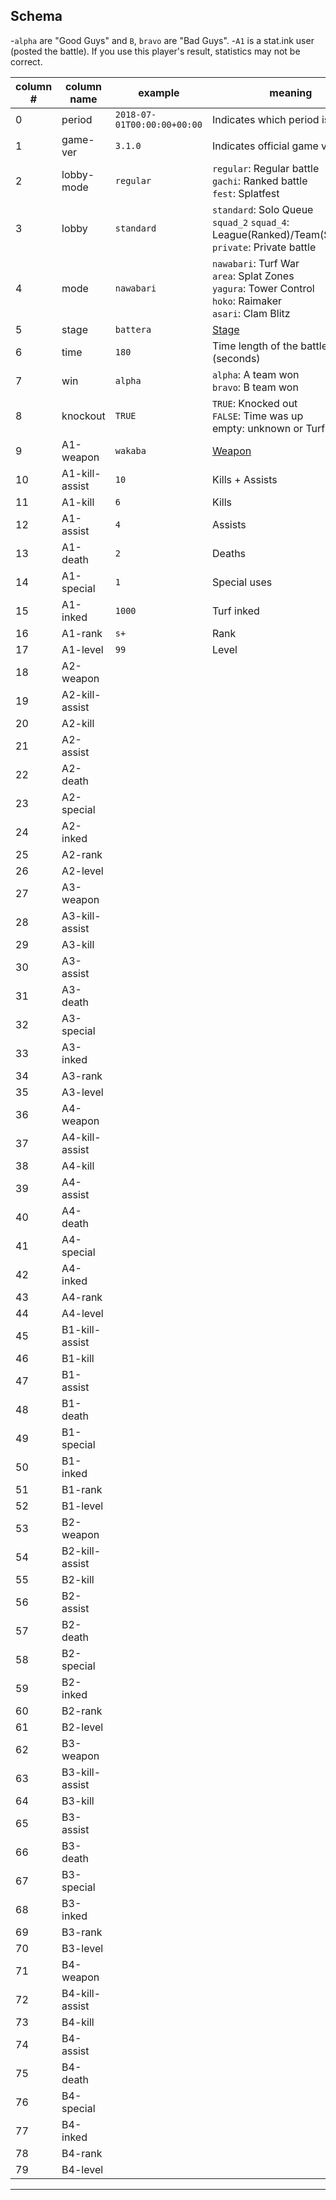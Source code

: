 Schema
------
-`alpha` are "Good Guys" and `B`, `bravo` are "Bad Guys".
-`A1` is a stat.ink user (posted the battle). If you use this player's result, statistics may not be correct.

| column # | column name | example | meaning |
|----------|-------------|---------|---------|
|  0 | period | `2018-07-01T00:00:00+00:00` | Indicates which period is. |
|  1 | game-ver | `3.1.0` | Indicates official game version. |
|  2 | lobby-mode | `regular` | `regular`: Regular battle<br>`gachi`: Ranked battle<br>`fest`: Splatfest |
|  3 | lobby | `standard` | `standard`: Solo Queue <br>`squad_2` `squad_4`: League(Ranked)/Team(Splatfest)<br>`private`: Private battle |
|  4 | mode | `nawabari` | `nawabari`: Turf War<br>`area`: Splat Zones<br>`yagura`: Tower Control<br>`hoko`: Raimaker<br>`asari`: Clam Blitz |
|  5 | stage | `battera` | [Stage](https://stat.ink/api-info/stage2) |
|  6 | time | `180` | Time length of the battle (seconds) |
|  7 | win | `alpha` | `alpha`: A team won<br>`bravo`: B team won |
|  8 | knockout | `TRUE` | `TRUE`: Knocked out<br>`FALSE`: Time was up<br>empty: unknown or Turf War |
|  9 | A1-weapon | `wakaba` | [Weapon](https://stat.ink/api-info/weapon2) |
| 10 | A1-kill-assist | `10` | Kills + Assists |
| 11 | A1-kill | `6` | Kills |
| 12 | A1-assist | `4` | Assists |
| 13 | A1-death | `2` | Deaths |
| 14 | A1-special | `1` | Special uses |
| 15 | A1-inked | `1000` | Turf inked |
| 16 | A1-rank | `s+` | Rank |
| 17 | A1-level | `99` | Level |
| 18 | A2-weapon | | |
| 19 | A2-kill-assist | | |
| 20 | A2-kill | | |
| 21 | A2-assist | | |
| 22 | A2-death | | |
| 23 | A2-special | | |
| 24 | A2-inked | | |
| 25 | A2-rank | | |
| 26 | A2-level | | |
| 27 | A3-weapon | | |
| 28 | A3-kill-assist | | |
| 29 | A3-kill | | |
| 30 | A3-assist | | |
| 31 | A3-death | | |
| 32 | A3-special | | |
| 33 | A3-inked | | |
| 34 | A3-rank | | |
| 35 | A3-level | | |
| 36 | A4-weapon | | |
| 37 | A4-kill-assist | | |
| 38 | A4-kill | | |
| 39 | A4-assist | | |
| 40 | A4-death | | |
| 41 | A4-special | | |
| 42 | A4-inked | | |
| 43 | A4-rank | | |
| 44 | A4-level | | |
| 45 | B1-kill-assist | | |
| 46 | B1-kill | | |
| 47 | B1-assist | | |
| 48 | B1-death | | |
| 49 | B1-special | | |
| 50 | B1-inked | | |
| 51 | B1-rank | | |
| 52 | B1-level | | |
| 53 | B2-weapon | | |
| 54 | B2-kill-assist | | |
| 55 | B2-kill | | |
| 56 | B2-assist | | |
| 57 | B2-death | | |
| 58 | B2-special | | |
| 59 | B2-inked | | |
| 60 | B2-rank | | |
| 61 | B2-level | | |
| 62 | B3-weapon | | |
| 63 | B3-kill-assist | | |
| 64 | B3-kill | | |
| 65 | B3-assist | | |
| 66 | B3-death | | |
| 67 | B3-special | | |
| 68 | B3-inked | | |
| 69 | B3-rank | | |
| 70 | B3-level | | |
| 71 | B4-weapon | | |
| 72 | B4-kill-assist | | |
| 73 | B4-kill | | |
| 74 | B4-assist | | |
| 75 | B4-death | | |
| 76 | B4-special | | |
| 77 | B4-inked | | |
| 78 | B4-rank | | |
| 79 | B4-level | | |

----
